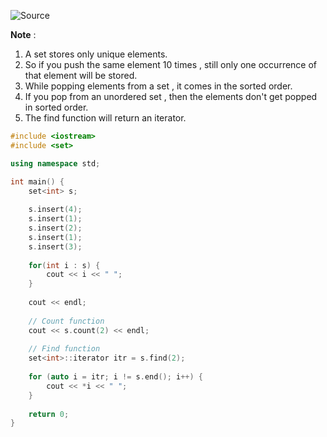 ![Source](https://youtu.be/WgMPrLX-zsA?t=2309)

**Note** :
1. A set stores only unique elements.
2. So if you push the same element 10 times , still only one occurrence of that element will be stored.
3. While popping elements from a set , it comes in the sorted order.
4. If you pop from an unordered set , then the elements don't get popped in sorted order.
5. The find function will return an iterator.

```cpp
#include <iostream>
#include <set>

using namespace std;

int main() {
	set<int> s;
	
	s.insert(4);
	s.insert(1);
	s.insert(2);
	s.insert(1);
	s.insert(3);
	
	for(int i : s) {
		cout << i << " ";
	}
	
	cout << endl;
	
	// Count function
	cout << s.count(2) << endl;
	
	// Find function
	set<int>::iterator itr = s.find(2);
	
	for (auto i = itr; i != s.end(); i++) {
		cout << *i << " ";
	}
	
	return 0;
}
```
